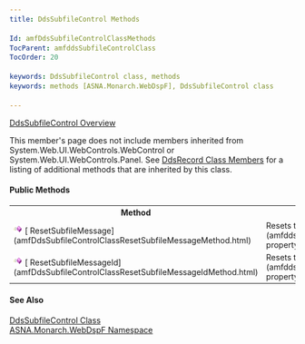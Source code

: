 ```yaml
---
title: DdsSubfileControl Methods

Id: amfDdsSubfileControlClassMethods
TocParent: amfddsSubfileControlClass
TocOrder: 20

keywords: DdsSubfileControl class, methods
keywords: methods [ASNA.Monarch.WebDspF], DdsSubfileControl class

---
```


[ DdsSubfileControl Overview](amfddsSubfileControlClass.html) 

This member's page does not include members inherited from System.Web.UI.WebControls.WebControl or System.Web.UI.WebControls.Panel. See [DdsRecord Class Members](amfDdsRecordClassMembers.html) for a listing of additional methods that are inherited by this class.

#### Public Methods
<table class="mytable" cellspacing="0" cellpadding="4" width="90%">
          <colgroup><col width="30%" /><col width="70%" />
          </colgroup>
          <tr><th>Method</th>
            <th>Description</th>
          </tr>
          <tr>
            <td><img alt="public method" src="Images/Methods.bmp" />
              [
              ResetSubfileMessage](amfDdsSubfileControlClassResetSubfileMessageMethod.html)
            </td>
            <td>Resets the 
            [
            SubfileMessage](amfddsSubfileControlClassSubfileMessageProperty.html) property to default values.</td>
          </tr>
          <tr>
            <td><img alt="public method" src="Images/Methods.bmp" />
              [
              ResetSubfileMessageId](amfDdsSubfileControlClassResetSubfileMessageIdMethod.html)
            </td>
            <td>Resets the 
            [
            SubfileMessageId](amfddsSubfileControlClassSubfileMessageIdProperty.html) property to default values.</td>
          </tr>
</table>

#### See Also
[
      DdsSubfileControl Class](amfddsSubfileControlClass.html)
      <br />
      [
      ASNA.Monarch.WebDspF Namespace](amfWebDspFNamespace.html)

